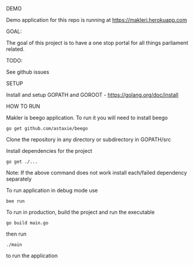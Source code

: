 
DEMO

Demo application for this repo is running at https://makleri.herokuapp.com


GOAL:

The goal of this project is to have a one stop portal for all things parliament related.

TODO:

See github issues



SETUP

Install and setup GOPATH and GOROOT - https://golang.org/doc/install

HOW TO RUN

Makler is beego application. To run it you will need to install beego

```go get github.com/astaxie/beego```

Clone the repository in any directory or subdirectory in GOPATH/src

Install dependencies for the project

```go get ./...```

Note: If the above command does not work install each/failed dependency separately

To run application in debug mode use

```bee run```

To run in production, build the project and run the executable

```go build main.go```

then run

``` ./main ```

to run the application


